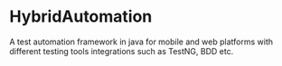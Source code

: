 # HybridAutomation
A test automation framework in java for mobile and web platforms with different testing tools integrations such as TestNG, BDD etc.
